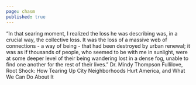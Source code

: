 ```yaml
---
page: chasm
published: true
---
```

“In that searing moment, I realized the loss he was describing was, in a crucial way, the collective loss. It was the loss of a massive web of connections - a way of being - that had been destroyed by urban renewal; it was as if thousands of people, who seemed to be with me in sunlight, were at some deeper level of their being wandering lost in a dense fog, unable to find one another for the rest of their lives.” Dr. Mindy Thompson Fullilove, Root Shock: How Tearing Up City Neighborhoods Hurt America, and What We Can Do About It
